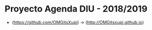 
# Proyecto Agenda DIU - 2018/2019 


- (https://github.com/OMGitsXupi)               -> (http://OMGitsxupi.github.io) 
